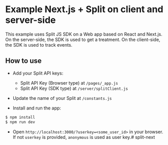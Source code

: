 # Example Next.js + Split on client and server-side

This example uses Split JS SDK on a Web app based on React and Next.js.
On the server-side, the SDK is used to get a treatment.
On the client-side, the SDK is used to track events.

## How to use

 - Add your Split API keys:
   - Split API Key (Browser type) at `/pages/_app.js`
   - Split API Key (SDK type) at `/server/splitClient.js`

 - Update the name of your Split at `/constants.js`

 - Install and run the app:

```bash
$ npm install
$ npm run dev
```

 - Open `http://localhost:3000/?userkey=<some_user_id>` in your browser. If not `userkey` is provided, `anonymous` is used as user key.# split-next
